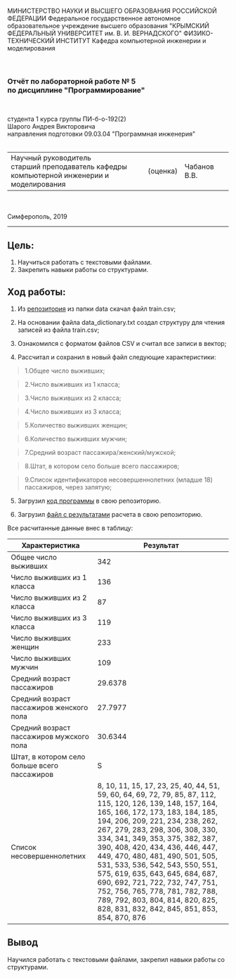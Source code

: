 МИНИСТЕРСТВО НАУКИ И ВЫСШЕГО ОБРАЗОВАНИЯ РОССИЙСКОЙ ФЕДЕРАЦИИ
Федеральное государственное автономное образовательное учреждение высшего образования
"КРЫМСКИЙ ФЕДЕРАЛЬНЫЙ УНИВЕРСИТЕТ им. В. И. ВЕРНАДСКОГО"
ФИЗИКО-ТЕХНИЧЕСКИЙ ИНСТИТУТ
Кафедра компьютерной инженерии и моделирования
<br/><br/>
​
### Отчёт по лабораторной работе № 5<br/> по дисциплине "Программирование"
<br/>

студента 1 курса группы ПИ-б-о-192(2)\
Шарого Андрея Викторовича\
направления подготовки 09.03.04 "Программная инженерия"
<br/>
​
<table>
<tr><td>Научный руководитель<br/> старший преподаватель кафедры<br/>компьютерной инженерии и моделирования</td>
<td>(оценка)</td>
<td>Чабанов В.В.</td>
</tr>
</table>
<br/><br/>
​
Симферополь, 2019

* * *

## Цель:
1. Научиться работать с текстовыми файлами.
2. Закрепить навыки работы со структурами.

## Ход работы: 
1. Из <a href="https://github.com/rebeccabilbro/titanic">репозитория</a> из папки data скачал файл train.csv;

2. На основании файла data_dictionary.txt создал структуру для чтения записей из файла train.csv;

3. Ознакомился с форматом файлов CSV и считал все записи в вектор;

4. Рассчитал и сохранил в новый файл следующие характеристики:

> 1.Общее число выживших;

> 2.Число выживших из 1 класса;

> 3.Число выживших из 2 класса;

> 4.Число выживших из 3 класса;

> 5.Количество выживших женщин;

> 6.Количество выживших мужчин;

> 7.Средний возраст пассажира/женский/мужской;

> 8.Штат, в котором село больше всего пассажиров;

> 9.Список идентификаторов несовершеннолетних (младше 18) пассажиров, через запятую;

5. Загрузил <a href="https://github.com/human3562/labs/blob/master/lab5/code/lab5.cpp">код программы</a> в свою репозиторию.

6. Загрузил <a href="https://github.com/human3562/labs/blob/master/lab5/output.txt">файл с результатами</a> расчета в свою репозиторию.

Все расчитанные данные внес в таблицу:

Характеристика                              | Результат
--------------------------------------------|-----
Общее число выживших                        | 342
Число выживших из 1 класса                  | 136
Число выживших из 2 класса                  | 87
Число выживших из 3 класса                  | 119
Число выживших женщин                       | 233
Число выживших мужчин                       | 109
Средний возраст пассажиров                  | 29.6378
Средний возраст пассажиров женского пола    | 27.7977
Средний возраст пассажиров мужского пола    | 30.6344
Штат, в котором село больше всего пассажиров| S
Список несовершеннолетних                   | 8, 10, 11, 15, 17, 23, 25, 40, 44, 51, 59, 60, 64, 69, 72, 79, 85, 87, 112, 115, 120, 126, 139, 148, 157, 164, 165, 166, 172, 173, 183, 184, 185, 194, 206, 209, 221, 234, 238, 262, 267, 279, 283, 298, 306, 308, 330, 334, 341, 349, 353, 375, 382, 387, 390, 408, 420, 434, 436, 446, 447, 449, 470, 480, 481, 490, 501, 505, 531, 533, 536, 542, 543, 550, 551, 575, 619, 635, 643, 645, 684, 687, 690, 692, 721, 722, 732, 747, 751, 752, 756, 765, 778, 781, 782, 788, 789, 792, 803, 804, 814, 820, 825, 828, 831, 832, 842, 845, 851, 853, 854, 870, 876

## Вывод

Научился работать с текстовыми файлами, закрепил навыки работы со структурами.
